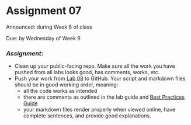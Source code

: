 # Assignment 07

Announced: during Week 8 of class

Due: by Wednesday of Week 9

### *Assignment*:
+ Clean up your public-facing repo.  Make sure all the work you have pushed from all labs looks good, has comments, works, etc.
+ Push your work from [Lab 08](https://github.com/flaxmans/CompBio_on_git/blob/master/Labs/Lab08/Lab08_documentation_and_metadata.md) to GitHub.  Your script and markdown files should be in good working order, meaning:   
    + all the code works as intended
    + there are comments as outlined in the lab guide and [Best Practices Guide](https://github.com/flaxmans/CompBio_on_git/blob/master/CourseDocuments/BestPractices.md)
    + your markdown files render properly when viewed online, have complete sentences, and provide good explanations.
